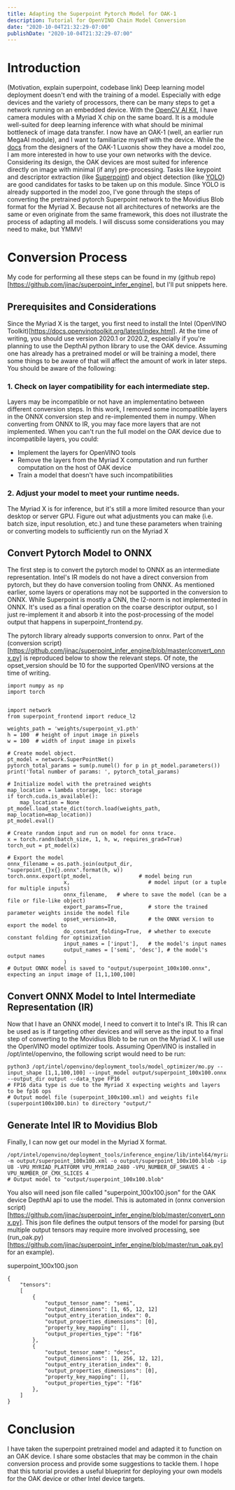 ```yaml
---
title: Adapting the Superpoint Pytorch Model for OAK-1
description: Tutorial for OpenVINO Chain Model Conversion
date: "2020-10-04T21:32:29-07:00"
publishDate: "2020-10-04T21:32:29-07:00"
---
```


# Introduction
(Motivation, explain superpoint, codebase link)
Deep learning model deployment doesn't end with the training of a model. Especially with edge devices and the variety of processors, there can be many steps to get a network running on an embedded device. With the [OpenCV AI Kit](https://opencv.org/introducing-oak-spatial-ai-powered-by-opencv/), I have camera modules with a Myriad X chip on the same board. It is a module well-suited for deep learning inference with what should be minimal bottleneck of image data transfer.
I now have an OAK-1 (well, an earlier run MegaAI module), and I want to familiarize myself with the device. While the [docs](https://docs.luxonis.com/) from the designers of the OAK-1 Luxonis show they have a model zoo, I am more interested in how to use your own networks with the device. Considering its design, the OAK devices are most suited for inference directly on image with minimal (if any) pre-processing. Tasks like keypoint and descriptor extraction (like [Superpoint](https://github.com/magicleap/SuperPointPretrainedNetwork)) and object detection (like [YOLO](https://pjreddie.com/darknet/yolo/)) are good candidates for tasks to be taken up on this module. Since YOLO is already supported in the model zoo, I've gone through the steps of converting the pretrained pytorch Superpoint network to the Movidius Blob format for the Myriad X. Because not all architectures of networks are the same or even originate from the same framework, this does not illustrate the process of adapting all models. I will discuss some considerations you may need to make, but YMMV!

# Conversion Process
My code for performing all these steps can be found in my (github repo)[https://github.com/jinac/superpoint_infer_engine], but I'll put snippets here.

## Prerequisites and Considerations
Since the Myriad X is the target, you first need to install the Intel (OpenVINO Toolkit)[https://docs.openvinotoolkit.org/latest/index.html]. At the time of writing, you should use version 2020.1 or 2020.2, especially if you're planning to use the DepthAI python library to use the OAK device.
Assuming one has already has a pretrained model or will be training a model, there some things to be aware of that will affect the amount of work in later steps. You should be aware of the following:

### 1. Check on layer compatibility for each intermediate step.
Layers may be incompatible or not have an implementatino between different conversion steps. In this work, I removed some incompatible layers in the ONNX conversion step and re-implemented them in numpy. When converting from ONNX to IR, you may face more layers that are not implemented. When you can't run the full model on the OAK device due to incompatibile layers, you could:
* Implement the layers for OpenVINO tools
* Remove the layers from the Myriad X computation and run further computation on the host of OAK device
* Train a model that doesn't have such incompatibilities

### 2. Adjust your model to meet your runtime needs.
The Myriad X is for inference, but it's still a more limited resource than your desktop or server GPU. Figure out what adjustments you can make (i.e. batch size, input resolution, etc.) and tune these parameters when training or converting models to sufficiently run on the Myriad X

## Convert Pytorch Model to ONNX
The first step is to convert the pytorch model to ONNX as an intermediate representation. Intel's IR models do not have a direct conversion from pytorch, but they do have conversion tooling from ONNX. As mentioned earlier, some layers or operations may not be supported in the conversion to ONNX. While Superpoint is mostly a CNN, the l2-norm is not implemented in ONNX. It's used as a final operation on the coarse descriptor output, so I just re-implement it and absorb it into the post-processing of the model output that happens in superpoint_frontend.py.


The pytorch library already supports conversion to onnx. Part of the (conversion script)[https://github.com/jinac/superpoint_infer_engine/blob/master/convert_onnx.py] is reproduced below to show the relevant steps. Of note, the opset_version should be 10 for the supported OpenVINO versions at the time of writing.
```text
import numpy as np
import torch


import network
from superpoint_frontend import reduce_l2

weights_path = 'weights/superpoint_v1.pth'
h = 100  # height of input image in pixels
w = 100  # width of input image in pixels

# Create model object.
pt_model = network.SuperPointNet()
pytorch_total_params = sum(p.numel() for p in pt_model.parameters())
print('Total number of params: ', pytorch_total_params)

# Initialize model with the pretrained weights
map_location = lambda storage, loc: storage
if torch.cuda.is_available():
    map_location = None
pt_model.load_state_dict(torch.load(weights_path, map_location=map_location))
pt_model.eval()

# Create random input and run on model for onnx trace.
x = torch.randn(batch_size, 1, h, w, requires_grad=True)
torch_out = pt_model(x)

# Export the model
onnx_filename = os.path.join(output_dir, "superpoint_{}x{}.onnx".format(h, w))
torch.onnx.export(pt_model,               # model being run
                  x,                         # model input (or a tuple for multiple inputs)
                  onnx_filename,   # where to save the model (can be a file or file-like object)
                  export_params=True,        # store the trained parameter weights inside the model file
                  opset_version=10,          # the ONNX version to export the model to
                  do_constant_folding=True,  # whether to execute constant folding for optimization
                  input_names = ['input'],   # the model's input names
                  output_names = ['semi', 'desc'], # the model's output names
                  )
# Output ONNX model is saved to "output/superpoint_100x100.onnx", expecting an input image of [1,1,100,100]
```

## Convert ONNX Model to Intel Intermediate Representation (IR)
Now that I have an ONNX model, I need to convert it to Intel's IR. This IR can be used as is if targeting other devices and will serve as the input to a final step of converting to the Movidius Blob to be run on the Myriad X. I will use the OpenVINO model optimizer tools. Assuming OpenVINO is installed in /opt/intel/openvino, the following script would need to be run:

```text
python3 /opt/intel/openvino/deployment_tools/model_optimizer/mo.py --input_shape [1,1,100,100] --input_model output/superpoint_100x100.onnx --output_dir output --data_type FP16
# FP16 data type is due to the Myriad X expecting weights and layers to be fp16 ops
# Output model file (superpoint_100x100.xml) and weights file (superpoint100x100.bin) to directory "output/"
```

## Generate Intel IR to Movidius Blob
Finally, I can now get our model in the Myriad X format.

```text
/opt/intel/openvino/deployment_tools/inference_engine/lib/intel64/myriad_compile -m output/superpoint_100x100.xml -o output/superpoint_100x100.blob -ip U8 -VPU_MYRIAD_PLATFORM VPU_MYRIAD_2480 -VPU_NUMBER_OF_SHAVES 4 -VPU_NUMBER_OF_CMX_SLICES 4
# Output model to "output/superpoint_100x100.blob"
```

You also will need json file called "superpoint_100x100.json" for the OAK device DepthAI api to use the model. This is automated in (onnx conversion script)[https://github.com/jinac/superpoint_infer_engine/blob/master/convert_onnx.py]. This json file defines the output tensors of the model for parsing (but multiple output tensors may require more involved processing, see (run_oak.py)[https://github.com/jinac/superpoint_infer_engine/blob/master/run_oak.py] for an example).

superpoint_100x100.json
```text
{
    "tensors":
    [
        {       
            "output_tensor_name": "semi",
            "output_dimensions": [1, 65, 12, 12]
            "output_entry_iteration_index": 0,
            "output_properties_dimensions": [0],
            "property_key_mapping": [],
            "output_properties_type": "f16"
        },
        {       
            "output_tensor_name": "desc",
            "output_dimensions": [1, 256, 12, 12],
            "output_entry_iteration_index": 0,
            "output_properties_dimensions": [0],
            "property_key_mapping": [],
            "output_properties_type": "f16"
        },          
    ]
}
```

# Conclusion
I have taken the superpoint pretrained model and adapted it to function on an OAK device. I share some obstacles that may be common in the chain conversion process and provide some suggestions to tackle them. I hope that this tutorial provides a useful blueprint for deploying your own models for the OAK device or other Intel device targets. 